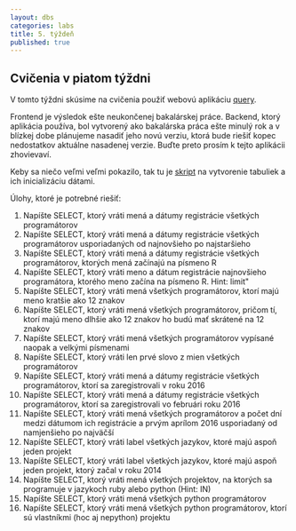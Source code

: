 ```yaml
---
layout: dbs
categories: labs
title: 5. týždeň
published: true
---
```


## Cvičenia v piatom týždni

V tomto týždni skúsime na cvičenia použiť webovú aplikáciu [query](https://query.fiit.stuba.sk).

Frontend je výsledok ešte neukončenej bakalárskej práce. Backend, ktorý aplikácia používa, bol vytvorený ako bakalárska práca ešte minulý rok a v blízkej dobe plánujeme nasadiť jeho novú verziu, ktorá bude riešiť kopec nedostatkov aktuálne nasadenej verzie. Buďte preto prosím k tejto aplikácii zhovievaví.

Keby sa niečo veľmi veľmi pokazilo, tak tu je [skript](/labs/files/lab05/projects_dump.sql) na vytvorenie tabuliek a ich inicializáciu dátami.

Úlohy, ktoré je potrebné riešiť:

1. ﻿Napíšte SELECT, ktorý vráti mená a dátumy registrácie všetkých programátorov
2. Napíšte SELECT, ktorý vráti mená a dátumy registrácie všetkých programátorov usporiadaných od najnovšieho po najstaršieho
3. Napíšte SELECT, ktorý vráti mená a dátumy registrácie všetkých programátorov, ktorých mená začínajú na písmeno R
4. Napíšte SELECT, ktorý vráti meno a dátum registrácie najnovšieho programátora, ktorého meno začína na písmeno R. Hint: limit"
5. Napíšte SELECT, ktorý vráti mená všetkých programátorov, ktorí majú meno kratšie ako 12 znakov
6. Napíšte SELECT, ktorý vráti mená všetkých programátorov, pričom tí, ktorí majú meno dlhšie ako 12 znakov ho budú mať skrátené na 12 znakov
7. Napíšte SELECT, ktorý vráti mená všetkých programátorov vypísané naopak a velkými písmenami
9. Napíšte SELECT, ktorý vráti len prvé slovo z mien všetkých programátorov
10. Napíšte SELECT, ktorý vráti mená a dátumy registrácie všetkých programátorov, ktorí sa zaregistrovali v roku 2016
11. Napíšte SELECT, ktorý vráti mená a dátumy registrácie všetkých programátorov, ktorí sa zaregistrovali vo februári roku 2016
12. Napíšte SELECT, ktorý vráti mená všetkých programátorov a počet dní medzi dátumom ich registrácie a prvým aprílom 2016 usporiadaný od namjenšieho po najväčší
13. Napíšte SELECT, ktorý vráti label všetkých jazykov, ktoré majú aspoň jeden projekt
14. Napíšte SELECT, ktorý vráti label všetkých jazykov, ktoré majú aspoň jeden projekt, ktorý začal v roku 2014
15. Napíšte SELECT, ktorý vráti mená všetkých projektov, na ktorých sa programuje v jazykoch ruby alebo python (Hint: IN)
16. Napíšte SELECT, ktorý vráti mená všetkých python programátorov
17. Napíšte SELECT, ktorý vráti mená všetkých python programátorov, ktorí sú vlastníkmi (hoc aj nepython) projektu






